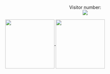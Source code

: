 <p align="center">Visitor number:
  <br>
  <img src="https://profile-counter.glitch.me/xexubonete/count.svg" /><br>
</p>

<a href="https://github.com/xexubonete/">
  <img height=155 align="center" src="https://github-readme-stats.vercel.app/api?username=xexubonete&show_icons=true&hide=contribs,prs&show=prs_merged_percentage&hide_title=true&theme=dracula&rank_icon=github&bg_color=00000000&hide_border=true" />
</a>
<a href="https://github.com/xexubonete/">
  <img height=155 align="center" src="https://github-readme-stats.vercel.app/api/top-langs?username=xexubonete&hide_title=true&layout=compact&langs_count=8&card_width=320&theme=dracula&bg_color=00000000&hide_border=true" />
</a>
